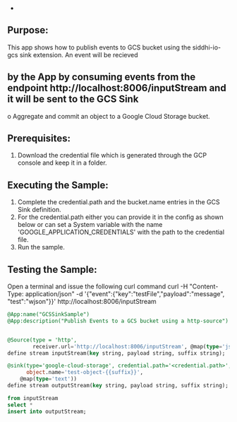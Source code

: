 *
## Purpose:
This app shows how to publish events to GCS bucket using the siddhi-io-gcs sink extension. An event will be recieved
## by the App by consuming events from the endpoint http://localhost:8006/inputStream and it will be sent to the GCS Sink
o Aggregate and commit an object to a Google Cloud Storage bucket.

## Prerequisites:
1. Download the credential file which is generated through the GCP console and keep it in a folder.

## Executing the Sample:
1. Complete the credential.path and the bucket.name entries in the GCS Sink definition.
2. For the credential.path either you can provide it in the config as shown below or can set a System variable with the name
'GOOGLE_APPLICATION_CREDENTIALS' with the path to the credential file.
3. Run the sample.

## Testing the Sample:
Open a terminal and issue the following curl command
	curl -H "Content-Type: application/json" -d '{"event":{"key":"testFile","payload":"message", "test":"wjson"}}' http://localhost:8006/inputStream

```sql
@App:name("GCSSinkSample")
@App:description("Publish Events to a GCS bucket using a http-source")


@Source(type = 'http',
        receiver.url='http://localhost:8006/inputStream', @map(type='json'))
define stream inputStream(key string, payload string, suffix string);

@sink(type='google-cloud-storage', credential.path='<credential.path>', bucket.name='<bucket.name>',
      object.name='test-object-{{suffix}}',
    @map(type='text'))
define stream outputStream(key string, payload string, suffix string);

from inputStream
select *
insert into outputStream;
```